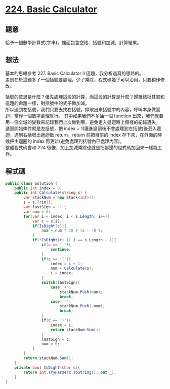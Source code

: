 # [224. Basic Calculator](https://leetcode.com/problems/basic-calculator/)

## 題意

給予一個數學計算式(字串)，裡面包含空格、括號和加減，計算結果。

## 想法

基本的思維參考 227. Basic Calculator II 這題，我分析過寫的思路的。  
差別在於這題多了一個括號要處理，少了乘除，程式碼幾乎可以沿用，只要稍作修改。

括號的意思是什麼？優先處理這段的計算，而這段的計算是什麼？歸根結柢其實和這題的命題一樣，對括號中的式子做加減。  
所以遇到左括號，我們只要去找右括號，擷取出來括號中的內容，呼叫本身做遞迴，當作一個數字處理就行。
其中如果我們不多抽一個 function 出來，我們就要用一個全域的變數來記錄我們上次做到哪，避免走入遞迴時上個棧的紀錄遺失。  
遞迴開始條件就是左括號，把 index + 1(讓進遞迴後不會處理到左括號)後丟入遞迴，遇到右括號出遞迴做 return，return 前把目前的 index 存下來，在外面的時候把主迴圈的 index 再更新(避免處理到括號內已處理內容)。  
整體程式碼會和 224 很像，加上加減乘除也就是把那邊的程式碼加回來一樣能工作。

## 程式碼

```csharp
public class Solution {
    public int index = 0;
    public int Calculate(string s) {
        var stackNum = new Stack<int>();
        s = s.Trim();
        var lastSign = '+';
        var num = 0;
        for(var i = index; i < s.Length; i++){
            var c = s[i];
            if(IsDight(c)){
                num = num * 10 + (c - '0');
            }
            if(!IsDight(c) || i == s.Length - 1){
                if(c == ' '){
                    continue;
                }
                if(c == '('){
                    index = i + 1;
                    num = Calculate(s);
                    i = index;
                }
                switch(lastSign){
                    case '+':
                        stackNum.Push(num);
                        break;
                    case '-':
                        stackNum.Push(-num);
                        break;
                }
                if(c == ')'){
                    index = i;
                    return stackNum.Sum();
                }
                lastSign = c;
                num = 0;
            }
        }
        return stackNum.Sum();
    }
    private bool IsDight(char c){
        return int.TryParse(c.ToString(), out _);
    }
}
```
